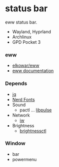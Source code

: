 status bar
==========

eww status bar.

- Wayland, Hyprland
- Archlinux
- GPD Pocket 3


### eww
- [elkowar/eww](https://github.com/elkowar/eww)
- [eww documentation](https://elkowar.github.io/eww/eww.html)


### Depends
- [jq](https://jqlang.github.io/jq/)
- [Nerd Fonts](https://www.nerdfonts.com)
- Sound
  - pactl ... [libpulse](https://archlinux.org/packages/extra/x86_64/libpulse/)
- Network
  - [iw](https://wireless.docs.kernel.org/en/latest/en/users/documentation/iw.html)
- Brightness
  - [brightnessctl](https://github.com/Hummer12007/brightnessctl)


### Window
- bar
- powermenu

